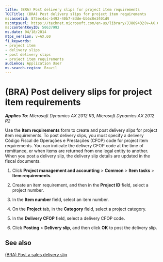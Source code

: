 ```yaml
---
title: (BRA) Post delivery slips for project item requirements
TOCTitle: (BRA) Post delivery slips for project item requirements
ms:assetid: 875ec4ac-b492-40b7-8dde-bb6c0e3401d9
ms:mtpsurl: https://technet.microsoft.com/en-us/library/JJ889432(v=AX.60)
ms:contentKeyID: 50637992
ms.date: 04/18/2014
mtps_version: v=AX.60
f1_keywords:
- project item
- delivery slips
- post delivery slips
- project item requirements
audience: Application User
ms.search.region: Brazil
---
```


# (BRA) Post delivery slips for project item requirements 


_**Applies To:** Microsoft Dynamics AX 2012 R3, Microsoft Dynamics AX 2012 R2_

Use the **Item requirements** form to create and post delivery slips for project item requirements. To post delivery slips, you must specify a delivery Código Fiscal de Operações e Prestações (CFOP) code for project item requirements. You can indicate the delivery CFOP code at the time of remittance, or when items are returned from one legal entity to another. When you post a delivery slip, the delivery slip details are updated in the fiscal documents.

1.  Click **Project management and accounting** \> **Common** \> **Item tasks** \> **Item requirements**.

2.  Create an item requirement, and then in the **Project ID** field, select a project number.

3.  In the **Item number** field, select an item number.

4.  On the **Project** tab, in the **Category** field, select a project category.

5.  In the **Delivery CFOP** field, select a delivery CFOP code.

6.  Click **Posting** \> **Delivery slip**, and then click **OK** to post the delivery slip.

## See also

[(BRA) Post a sales delivery slip](bra-post-a-sales-delivery-slip.md)

  


